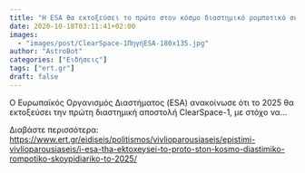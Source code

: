 ```yaml
---
title: "Η ESA θα εκτοξεύσει το πρώτο στον κόσμο διαστημικό ρομποτικό σκουπιδιάρικο το 2025"
date: 2020-10-18T03:11:41+02:00
images:
  - "images/post/ClearSpace-1ΠηγήESA-180x135.jpg"
author: "AstroBot"
categories: ["Ειδήσεις"]
tags: ["ert.gr"]
draft: false
---
```


Ο Ευρωπαϊκός Οργανισμός Διαστήματος (ESA) ανακοίνωσε ότι το 2025 θα εκτοξεύσει την πρώτη διαστημική αποστολή ClearSpace-1, με στόχο να...

Διαβάστε περισσότερα: https://www.ert.gr/eidiseis/politismos/vivlioparousiaseis/epistimi-vivlioparousiaseis/i-esa-tha-ektoxeysei-to-proto-ston-kosmo-diastimiko-rompotiko-skoypidiariko-to-2025/

